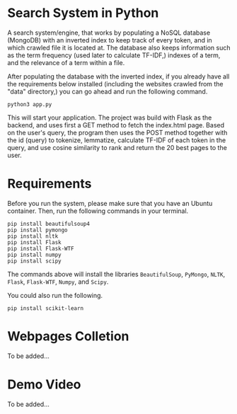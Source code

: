 # Search System in Python

A search system/engine, that works by populating a NoSQL database (MongoDB) with an inverted index to keep track of every token, and in which crawled file it is located at. The database also keeps information such as the term frequency (used later to calculate TF-IDF,) indexes of a term, and the relevance of a term within a file.

After populating the database with the inverted index, if you already have all the requirements below installed (including the websites crawled from the "data" directory,) you can go ahead and run the following command.

```
python3 app.py
```

This will start your application. The project was build with Flask as the backend, and uses first a GET method to fetch the index.html page. Based on the user's query, the program then uses the POST method together with the id (query) to tokenize, lemmatize, calculate TF-IDF of each token in the query, and use cosine similarity to rank and return the 20 best pages to the user.

# Requirements
Before you run the system, please make sure that you have an Ubuntu container. Then, run the following commands in your terminal.

```
pip install beautifulsoup4
pip install pymongo
pip install nltk
pip install Flask
pip install Flask-WTF
pip install numpy
pip install scipy
```

The commands above will install the libraries `BeautifulSoup`, `PyMongo`, `NLTK`, `Flask`, `Flask-WTF`, `Numpy`, and `Scipy`.

You could also run the following.

```
pip install scikit-learn
```

# Webpages Colletion

To be added...

# Demo Video

To be added...
